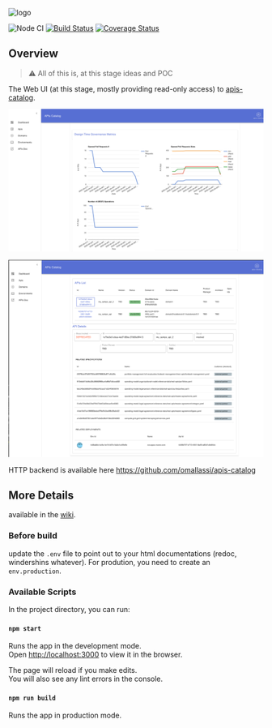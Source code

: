 ![logo](https://raw.githubusercontent.com/wiki/omallassi/apis-catalog/assets/logo.png)

![Node CI](https://github.com/omallassi/apis-catalog-web/workflows/Node%20CI/badge.svg) [![Build Status](https://travis-ci.org/omallassi/apis-catalog-web.svg?branch=master)](https://travis-ci.org/omallassi/apis-catalog-web) [![Coverage Status](https://coveralls.io/repos/github/omallassi/apis-catalog-web/badge.svg?branch=master)](https://coveralls.io/github/omallassi/apis-catalog-web?branch=master)

## Overview 
> :warning: All of this is, at this stage ideas and POC

The Web UI (at this stage, mostly providing read-only access) to [apis-catalog](https://github.com/omallassi/apis-catalog/).

![screenshot](img/dashboard.png)

![screenshot](img/screen.png)

HTTP backend is available here https://github.com/omallassi/apis-catalog

## More Details
available in the [wiki](https://github.com/omallassi/apis-catalog/wiki).


### Before build
update the `.env` file to point out to your html documentations (redoc, windershins whatever). For prodution, you need to create an `env.production`. 

### Available Scripts

In the project directory, you can run:

#### `npm start`

Runs the app in the development mode.<br />
Open [http://localhost:3000](http://localhost:3000) to view it in the browser.

The page will reload if you make edits.<br />
You will also see any lint errors in the console.

#### `npm run build`

Runs the app in production mode.